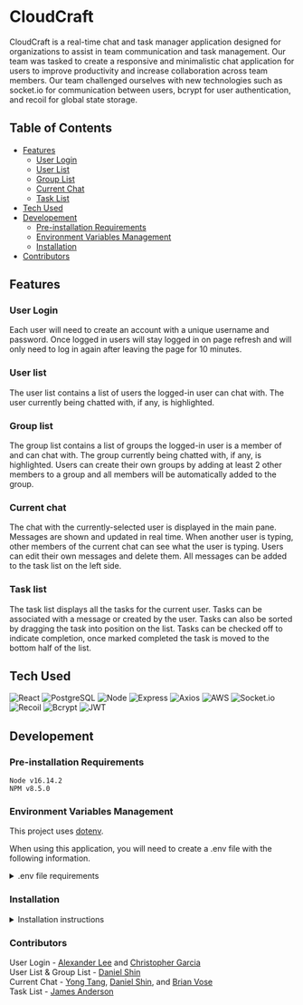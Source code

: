 # CloudCraft
CloudCraft is a real-time chat and task manager application designed for organizations to assist in team communication and task management. Our team was tasked to create a responsive and minimalistic chat application for users to improve productivity and increase collaboration across team members. Our team challenged ourselves with new technologies such as socket.io for communication between users, bcrypt for user authentication, and recoil for global state storage.

## Table of Contents

- [Features](#features)
  - [User Login](#user-login)
  - [User List](#user-list)
  - [Group List](#group-list)
  - [Current Chat](#current-chat)
  - [Task List](#task-list)
- [Tech Used](#tech-used)
- [Developement](#developement)
  - [Pre-installation Requirements](#pre-installation-requirements)
  - [Environment Variables Management](#environment-variables-management)
  - [Installation](#installation)
- [Contributors](#contributors)

## Features

### User Login
Each user will need to create an account with a unique username and password. Once logged in users will stay logged in on page refresh and will only need to log in again after leaving the page for 10 minutes.

### User list
The user list contains a list of users the logged-in user can chat with. The user currently being chatted with, if any, is highlighted.

### Group list
The group list contains a list of groups the logged-in user is a member of and can chat with. The group currently being chatted with, if any, is highlighted. Users can create their own groups by adding at least 2 other members to a group and all members will be automatically added to the group.

### Current chat
The chat with the currently-selected user is displayed in the main pane. Messages are shown and updated in real time. When another user is typing, other members of the current chat can see what the user is typing. Users can edit their own messages and delete them. All messages can be added to the task list on the left side.

### Task list
The task list displays all the tasks for the current user. Tasks can be associated with a message or created by the user. Tasks can also be sorted by dragging the task into position on the list. Tasks can be checked off to indicate completion, once marked completed the task is moved to the bottom half of the list.


## Tech Used
![React](https://img.shields.io/badge/-React-61DAFB?logo=react&logoColor=white&style=plastic&logo=appveyor)
![PostgreSQL](https://img.shields.io/badge/-PostgreSQL-336791?logo=postgresql&logoColor=white&style=plastic&logo=appveyor)
![Node](https://img.shields.io/badge/-Node-9ACD32?logo=node.js&logoColor=white&style=plastic&logo=appveyor)
![Express](https://img.shields.io/badge/-Express-DCDCDC?logo=express&logoColor=black&style=plastic&logo=appveyor)
![Axios](https://img.shields.io/badge/-Axios-373747?logo=axios&logoColor=white&style=plastic&logo=appveyor)
![AWS](https://img.shields.io/badge/-AWS-000000?logo=amazon-aws&logoColor=white&style=plastic&logo=appveyor)
![Socket.io](https://img.shields.io/badge/-Socket.io-blueviolet?logo=socket.io&logoColor=blueviolet&style=plastic&logo=appveyor)
![Recoil](https://img.shields.io/badge/-Recoil-yellow?logo=Recoil&logoColor=yellow&?style=plastic&logo=appveyor)
![Bcrypt](https://img.shields.io/badge/-Bcrypt-blue?logo=Bcrypt&logoColor=blue&?style=plastic&logo=appveyor)
![JWT](https://img.shields.io/badge/-JWT-red?logo=JWT&logoColor=red&?style=plastic&logo=appveyor)

## Developement

### Pre-installation Requirements

```
Node v16.14.2
NPM v8.5.0
```

### Environment Variables Management

This project uses [dotenv](https://github.com/motdotla/dotenv).

When using this application, you will need to create a .env file with the following information.

<details>
  <summary>.env file requirements</summary>
  
```
PORT= Port number of postgres server
NAME= Name of postgres user
PASSWORD= Postgres user password
HOST= URL of postgres server
DATABASE= Name of postgres database
SERVERPORT= Port number for this application
AUTHPORT= Port number of authentication server
AUTHDATABASE= Database name of authentication server
AUTHHOST= URL of authentication server
ACCESS_TOKEN_SECRET= Token for accessing authentication
REFRESH_TOKEN_SECRET= Token for refreshing tokens
```

</details>

### Installation

<details>
  <summary>Installation instructions</summary>
  
Install dependencies
```
npm install
```
Bundle files
```
npm run build
```

You will need an available postgres database to run this application.

Run the following files to programmatically create the needed tables
```
server/authdb/makeAuthTable.js
server/db/makeTables.js
```

Run the servers
```
npm run auth-server 
npm run dev-server
```
</details>

### Contributors
User Login - [Alexander Lee](https://github.com/theaznkid9) and [Christopher Garcia](https://github.com/Chrisgood2go)\
User List & Group List - [Daniel Shin](https://github.com/dshinny)\
Current Chat - [Yong Tang](https://github.com/yota88), [Daniel Shin](https://github.com/dshinny), and [Brian Vose](https://github.com/Banzubie)\
Task List - [James Anderson](https://github.com/jamesanderson40)
